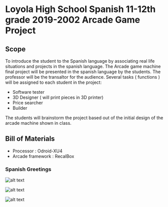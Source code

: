 # Loyola High School Spanish 11-12th grade  2019-2002 Arcade Game Project


## Scope

To introduce the student to the Spanish language by associating real life situations and projects in the spanish language. The Arcade game machine final project will be presented in the spanish language by the students. The professor will be the transaltor for the audience. Several tasks ( functions ) will be assigned to each student in the project:

 * Software tester
 * 3D Designer ( will print pieces in 3D printer)
 * Price searcher 
 * Builder
 


The students will brainstorm the project based out of the initial design of the arcade machine shown in class.

## Bill of Materials 

* Processor : Odroid-XU4  
* Arcade framework : RecalBox



### Spanish Greetings

![alt text](http://www.droidaddiction.com/aracade.JPG "Logo Title Text 1")

![alt text](http://www.droidaddiction.com/aracade.jpeg "Logo Title Text 1")


![alt text](http://www.droidaddiction.com/aracade1.jpeg "Logo Title Text 1")
